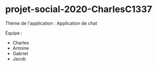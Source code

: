 # projet-social-2020-CharlesC1337

Thème de l'application : Application de chat

Équipe :

- Charles
- Antoine
- Gabriel
- Jacob
